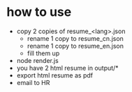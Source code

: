 # how to use

- copy 2 copies of resume_&lt;lang&gt;.json
    - rename 1 copy to resume_cn.json
    - rename 1 copy to resume_en.json
    - fill them up
- node render.js
- you have 2 html resume in output/*
- export html resume as pdf
- email to HR